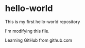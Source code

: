 # hello-world
This is my first hello-world repository

I'm modifying this file.

Learning GitHub from github.com
